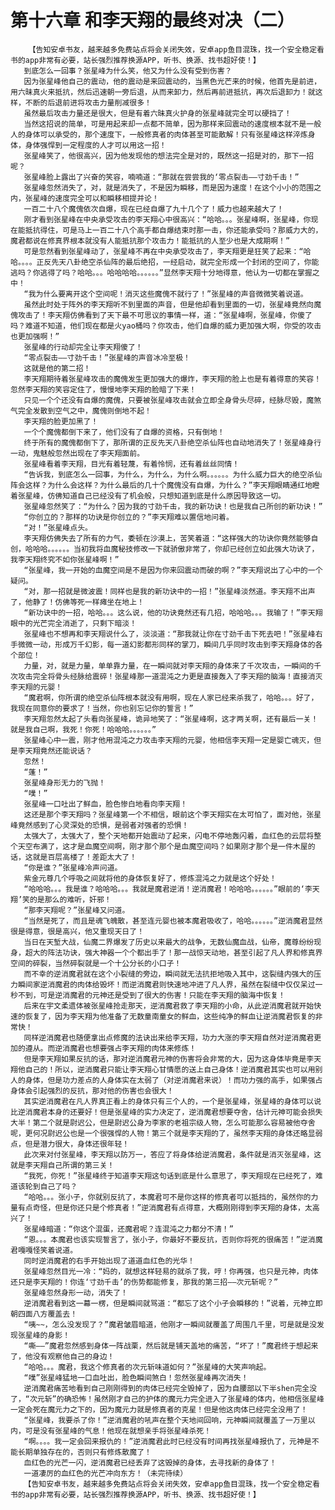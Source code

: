 # 第十六章 和李天翔的最终对决（二）
        【告知安卓书友，越来越多免费站点将会关闭失效，安卓app鱼目混珠，找一个安全稳定看书的app非常有必要，站长强烈推荐换源APP，听书、换源、找书超好使！】
       到底怎么一回事？张星峰为什么笑，他又为什么没有受到伤害？
       因为张星峰他自己的震动，他的震动是来回震动的，当黑色光芒来的时候，他首先是前进，用六昧真火来抵抗，然后迅速朝一旁后退，从而来卸力，然后再前进抵抗，再次后退卸力！就这样，不断的后退前进将攻击力量削减很多！
       虽然最后攻击力量还是很大，但是有着六昧真火护身的张星峰就完全可以硬挡了！
       当然这招说的简单，可是用起来却一点都不简单，因为那样来回震动的速度根本就不是一般人的身体可以承受的，那个速度下，一般修真者的肉体甚至可能散解！只有张星峰这样淬炼身体，身体强悍到一定程度的人才可以用这一招！
       张星峰笑了，他很高兴，因为他发现他的想法完全是对的，既然这一招是对的，那下一招呢？
       张星峰脸上露出了兴奋的笑容，喃喃道：“那就在尝尝我的‘零点裂击——寸劲千击！”
       张星峰忽然消失了，对，就是消失了，不是因为瞬移，而是因为速度！在这个小小的范围之内，张星峰的速度完全可以和瞬移相提并论！
       一百二十八个魔傀依次自爆，现在已经自爆了九十几个了！威力也越来越大了！
       刚才看到张星峰在中央承受攻击的李天翔心中很高兴：“哈哈。。。张星峰啊，张星峰，你现在能抵抗得住，可是马上一百二十八个高手都自爆结束时那一击，你还能承受吗？那威力大的，魔君都说在修真界根本就没有人能抵抗那个攻击力！能抵抗的人至少也是大成期啊！”
       可是忽然看到张星峰动了，张星峰不再在中央承受攻击了，李天翔更是狂笑了起来：“哈哈。。。。正反先天八卦绝空杀仙阵的最后绝招，一经启动，就完全形成一个封闭的空间了，你能逃吗？你逃得了吗？哈哈。。。哈哈哈哈。。。。。。”显然李天翔十分地得意，他认为一切都在掌握之中！
       “我为什么要离开这个空间呢！消灭这些魔傀不就行了！”张星峰的声音微微笑着说道。
       虽然此时处于阵外的李天翔听不到里面的声音，但是他却看到里面的一切，张星峰竟然向魔傀攻击了！李天翔仿佛看到了天下最不可思议的事情一样，道：“张星峰啊，张星峰，你傻了吗？难道不知道，他们现在都是火yao桶吗？你攻击，他们自爆的威力更加强大啊，你受的攻击也更加强啊！”
       张星峰的行动却完全让李天翔傻了！
       “零点裂击——寸劲千击！”张星峰的声音冰冷至极！
       这就是他的第二招！
       李天翔期待着张星峰攻击的魔傀发生更加强大的爆炸，李天翔的脸上也是有着得意的笑容！忽然李天翔的笑容定住了，慢慢地李天翔的脸暗了下来！
       只见一个个还没有自爆的魔傀，只要被张星峰攻击就会立即全身骨头尽碎，经脉尽毁，魔煞气完全发散到空气之中，魔傀则倒地不起！
       李天翔的脸更加黑了！
       一个个魔傀都倒下来了，他们没有了自爆的资格，只有倒地！
       终于所有的魔傀都倒下了，那所谓的正反先天八卦绝空杀仙阵也自动地消失了！张星峰身行一动，鬼魅般忽然出现在了李天翔面前。
       张星峰看着李天翔，目光有着轻蔑，有着怜悯，还有着丝丝同情！
       “告诉我，到底怎么一回事，为什么，为什么，为什么啊。。。。。。为什么威力巨大的绝空杀仙阵会这样？为什么会这样？为什么最后的几十个魔傀没有自爆，为什么？”李天翔眼睛通红地瞪着张星峰，仿佛知道自己已经没有了机会般，只想知道到底是什么原因导致这一切。
       张星峰忽然笑了：“为什么？因为我的寸劲千击，我的新功诀！也是我自己所创的新功诀！”
       “你创立的？那样的功诀是你创立的？”李天翔难以置信地问着。
       “对！”张星峰点头。
       李天翔仿佛失去了所有的力气，委顿在沙漠上，苦笑着道：“这样强大的功诀你竟然能够自创，哈哈哈。。。。。。当初我将血魔秘技修改一下就骄傲非常了，你却已经创立如此强大功诀了，我李天翔终究不如你张星峰啊！”
       “张星峰，我一开始的血魔空间是不是因为你来回震动而破的啊？”李天翔说出了心中的一个疑问。
       “对，那一招就是微波震！同样也是我的新功诀中的一招！”张星峰淡然道。李天翔不出声了，他静了！仿佛等死一样瘫坐在地上！
       “新功诀中的一招，哈哈。。。这么说，他的功诀竟然还有几招，哈哈哈。。。我输了！”李天翔眼中的光芒完全消逝了，只剩下暗淡！
       张星峰也不想再和李天翔说什么了，淡淡道：“那我就让你在寸劲千击下死去吧！”张星峰右手微微一动，形成万千幻影，每一道幻影都形同样的掌刀，瞬间几乎同时攻击到李天翔身体的各个部位！
       力量，对，就是力量，单单靠力量，在一瞬间就对李天翔的身体来了千次攻击，一瞬间的千次攻击完全将骨头经脉给震碎！张星峰那一道混沌之力更是直接轰入了李天翔的脑海！直接消灭李天翔的元婴！
       “魔君啊，你所谓的绝空杀仙阵根本就没有用啊，现在人家已经来杀我了，哈哈。。。好了，我现在同意你的要求了！当然，你也别忘记你的誓言！”
       李天翔忽然太起了头看向张星峰，诡异地笑了：“张星峰啊，这才两关啊，还有最后一关！就是我自己啊，我死！你死！哈哈哈。。。。。。”
       张星峰心中一震，刚才他用混沌之力攻击李天翔的元婴，他相信李天翔一定是婴亡魂灭，但是李天翔竟然还能说话？
       忽然！
       “蓬！”
       张星峰身形无力的飞抛！
       “噗！”
       张星峰一口吐出了鲜血，脸色惨白地看向李天翔！
       这还是那个李天翔吗？张星峰第一个不相信，眼前这个李天翔实在太可怕了，面对他，张星峰竟然感到了心灵深处的恐惧，是弱者对强者的恐惧！
       太强大了，太强大了，整个天地都开始震动了起来，闪电不停地轰闪着，血红色的云层将整个天空布满了，这才是血魔空间啊，刚才那个那个是血魔空间吗？如果刚才那个是一件木屋的话，这就是百层高楼了！差距太大了！
       “你是谁？”张星峰冷声问道。
       紫金元尊几个呼吸之间就将他的身体恢复好了，修炼混沌之力就是这个好处！
       “哈哈哈。。。我是谁？哈哈哈。。。我就是魔君逆消！逆消魔君！哈哈哈。。。。。。”眼前的‘李天翔’笑的是那么的难听，奸邪！
       “那李天翔呢？”张星峰又问道。
       “当然是死了，而且是魂飞魄散，甚至连元婴也被本魔君吸收了，哈哈。。。。。。”逆消魔君显然很是得意，很是高兴，他又重现天日了！
       当日在天堑大战，仙魔二界爆发了历史以来最大的战争，无数仙魔血战，仙帝，魔尊纷纷现身，超大的阵法功诀，强大神器一个个都出手了！那一战惊天动地，甚至引起了凡人界和修真界空间的碎裂，当然碎裂就是一个十公分长的小口子！
       而不幸的逆消魔君就在这个小裂缝的旁边，瞬间就无法抗拒地吸入其中，这裂缝内强大的压力瞬间家逆消魔君的肉体给毁坏！而逆消魔君则快速地冲进了凡人界，虽然在裂缝中仅仅呆过一秒不到，可是逆消魔君的元神还是受到了很大的伤害！只能在李天翔的脑海中恢复！
       后来在宇文柔遗体被张星峰抢走那天，逆消魔君救了李天翔的小命，从此逆消魔君就开始快速的恢复了，因为李天翔为他准备了无数童南童女的鲜血，这些纯净的鲜血让逆消魔君恢复的非常快！
       同样逆消魔君也随便拿出点修魔的法诀出来给李天翔，功力大涨的李天翔自然对逆消魔君更加的遵从。而逆消魔君也想要强占李天翔的肉体来修炼！
       但是李天翔如果反抗的话，那对逆消魔君元神的伤害将会非常的大，因为这身体毕竟是李天翔他自己的！所以，逆消魔君只能让李天翔心甘情愿的送上自己身体！逆消魔君其实也可以用别人的身体，但是功力差点的人身体实在太弱了（对逆消魔君来说）！而功力强的高手，如果强占身体会引起强烈的反抗，那对他的伤害也会很大！
       其实逆消魔君在凡人界真正看上的身体只有三个人的，一个是张星峰，张星峰的身体可以说比逆消魔君本身的还要好！但是张星峰的实力决定了，逆消魔君想要夺舍，估计元神可能会损失大半！第二个就是尉迟公，但是尉迟公身为李家的老祖宗级人物，怎么可能那么容易被他夺舍呢，更何况尉迟公也是一个很强悍的人物！第三个就是李天翔的了，虽然李天翔的身体还略显弱点，但是潜力很大，身体还很年轻！
       此次来对付张星峰，李天翔以防万一，答应了将身体给逆消魔君，条件就是消灭张星峰，这就是李天翔自己所谓的第三关！
       “我死，你死！”张星峰终于知道李天翔这句话到底是什么意思了，李天翔现在已经死了，难道该轮到自己了吗？
       “哈哈。。。张小子，你就别反抗了，本魔君可不是你这样的修真者可以抵挡的，虽然你的力量有点奇怪，但是你还只是个修真者！”逆消魔君有点得意，大概刚刚得到李天翔的身体，太高兴了！
       张星峰暗道：“你这个混蛋，还魔君呢？连混沌之力都分不清！”
       “恩。。。本魔君也该实现誓言了，张小子，你最好不要反抗，否则你将死的很痛苦！”逆消魔君嘎嘎怪笑着说道。
       同时逆消魔君的右手开始出现了道道血红色的光华！
       张星峰忽然目光一冷：“妈的，就想这样轻易的就杀了我，哼！你再强，也只是元神，肉体还只是李天翔的！你连‘寸劲千击’的伤势都能修复，那我的第三招——次元斩呢？”
       张星峰忽然身形一动，消失了！
       逆消魔君看到这一幕一楞，但是瞬间就骂道：“都忘了这个小子会瞬移的！”说着，元神立即朝四面八方覆盖去！
       “咦~~，怎么没发现了？”魔君皱眉暗道，他刚才一瞬间就覆盖了周围几千里，可是就是没发现张星峰的身影！
       “嘶——”魔君忽然感到身体一阵战栗，然后就是铺天盖地的痛苦，“坏了！”魔君终于想起来了，他没有观察他自己的身边！
       “哈哈。。。魔君，我这个修真者的次元斩味道如何？”张星峰的大笑声响起。
       “噗”张星峰猛地一口血吐出，脸色瞬间煞白！忽然张星峰再次消失！
       逆消魔君痛苦地看到自己刚刚得到的肉体已经完全毁掉了，因为自腰部以下半shen完全没了，“次元斩”的确恐怖！虽然刚才自己的护体的魔元力完全进入了张星峰的体内，他相信张星峰一定会死在魔元力之下的，因为魔元力就是修真者的克星！但是他这肉体已经完全没用了！
       “张星峰，我要杀了你！”逆消魔君的吼声在整个天地间回响，元神瞬间就覆盖了一万里以内，可是没有张星峰的气息！他现在就想亲手将张星峰杀死！
       “啊。。。。我一定会回来报仇的！”逆消魔君此时已经没有时间再找张星峰报仇了，元神是不能长期单独存在的，否则只有修炼散魔了！
       血红色的光芒一闪，逆消魔君已经丢弃了这毁掉的身体，去寻找新的身体了！
       一道凄厉的血红色的光芒冲向东方！（未完待续）
       【告知安卓书友，越来越多免费站点将会关闭失效，安卓app鱼目混珠，找一个安全稳定看书的app非常有必要，站长强烈推荐换源APP，听书、换源、找书超好使！】